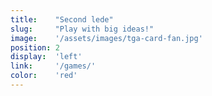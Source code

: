 ```yaml
---
title:    "Second lede"
slug:     "Play with big ideas!"
image:    '/assets/images/tga-card-fan.jpg'
position: 2
display:  'left'
link:     '/games/'
color:    'red'
---
```

